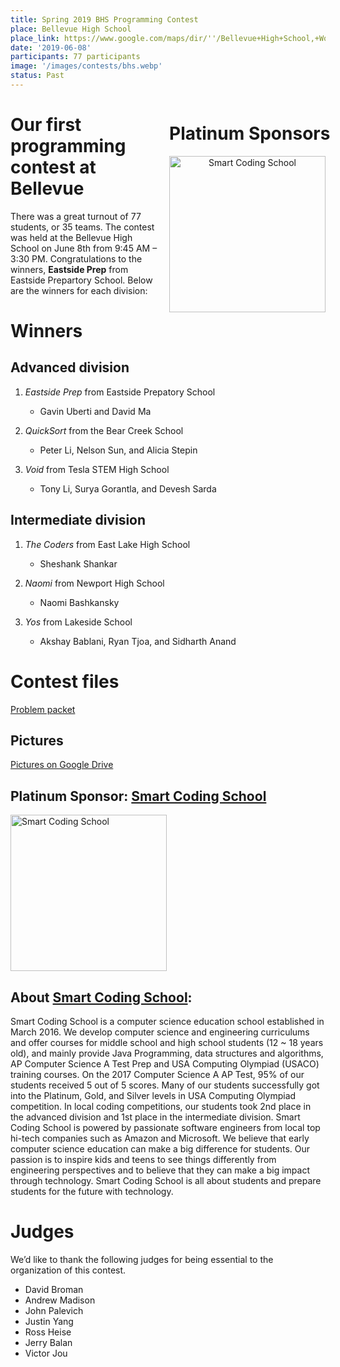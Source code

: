 ```yaml
---
title: Spring 2019 BHS Programming Contest
place: Bellevue High School
place_link: https://www.google.com/maps/dir/''/Bellevue+High+School,+Wolverine+Way,+Bellevue,+WA/@47.5989222,-122.2762017,11.75z/data=!4m8!4m7!1m0!1m5!1m1!1s0x54906c790b432703:0x52db0f382a3f5d60!2m2!1d-122.198703!2d47.6041425
date: '2019-06-08'
participants: 77 participants
image: '/images/contests/bhs.webp'
status: Past
---
```


<div style="float: right; margin-right: -20px; margin-left: 10px; text-align: center;">
  <h1 style="text-align: left;"><b>Platinum Sponsors</b></h1>
  <a href="http://www.smartcodingschool.com/"><img src="/images/partners/smartcodingschool.webp" alt="Smart Coding School" style="width: 250px; margin-right: 20px;"></a>
</div>

# Our first programming contest at Bellevue

There was a great turnout of 77 students, or 35 teams. The contest was held at the Bellevue High School on June 8th from 9:45 AM – 3:30 PM. Congratulations to the winners, **Eastside Prep** from Eastside Prepartory School. Below are the winners for each division:

# Winners

## Advanced division

1. _Eastside Prep_  from Eastside Prepatory School

    - Gavin Uberti and David Ma
2. _QuickSort_  from the Bear Creek School

    - Peter Li, Nelson Sun, and Alicia Stepin
3. _Void_  from Tesla STEM High School

    - Tony Li, Surya Gorantla, and Devesh Sarda

## Intermediate division

1. _The Coders_  from East Lake High School

    - Sheshank Shankar
2. _Naomi_  from Newport High School

    - Naomi Bashkansky
3. _Yos_  from Lakeside School

    - Akshay Bablani, Ryan Tjoa, and Sidharth Anand

# Contest files

[Problem packet](https://www.teamscode.org/files/spring_2019_bhs/problem_set.pdf) 


## Pictures

[Pictures on Google Drive](https://drive.google.com/drive/folders/170IMhhWLjVNX2vsX_qRerTCA7iFF56Wd?usp=sharing)

## **Platinum Sponsor:** <a href="http://www.smartcodingschool.com/">Smart Coding School</a>

<a href="http://www.smartcodingschool.com/"><img src="/images/partners/smartcodingschool.webp" alt="Smart Coding School" style="width: 250px; margin-right: 20px;"></a>

## About <u>Smart Coding School</u>:
Smart Coding School is a computer science education school established in March 2016. We develop computer science and engineering curriculums and offer courses for middle school and high school students (12 ~ 18 years old), and mainly provide Java Programming, data structures and algorithms, AP Computer Science A Test Prep and USA Computing Olympiad (USACO) training courses. On the 2017 Computer Science A AP Test, 95% of our students received 5 out of 5 scores. Many of our students successfully got into the Platinum, Gold, and Silver levels in USA Computing Olympiad competition. In local coding competitions, our students took 2nd place in the advanced division and 1st place in the intermediate division.
Smart Coding School is powered by passionate software engineers from local top hi-tech companies such as Amazon and Microsoft. We believe that early computer science education can make a big difference for students. Our passion is to inspire kids and teens to see things differently from engineering perspectives and to believe that they can make a big impact through technology. Smart Coding School is all about students and prepare students for the future with technology.

# Judges

We’d like to thank the following judges for being essential to the organization of this contest.

- David Broman
- Andrew Madison
- John Palevich
- Justin Yang
- Ross Heise
- Jerry Balan
- Victor Jou
